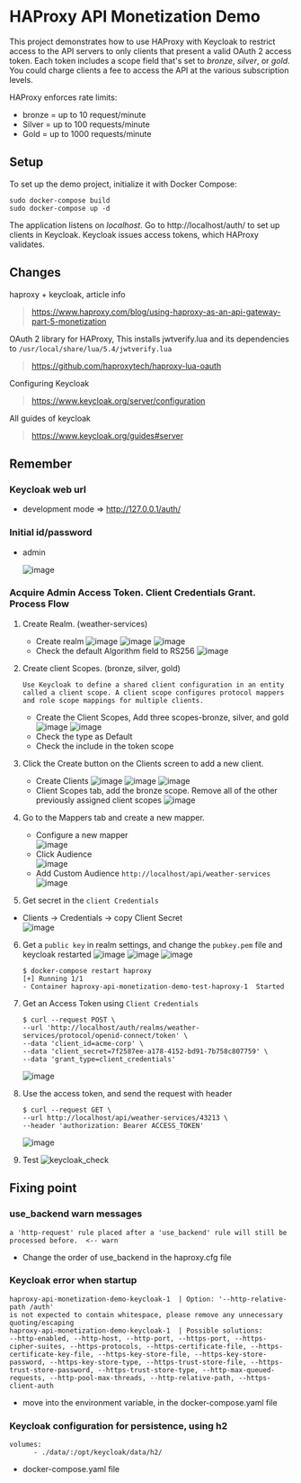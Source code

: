 # HAProxy API Monetization Demo

This project demonstrates how to use HAProxy with Keycloak to restrict access to the 
API servers to only clients that present a valid OAuth 2 access token. Each token
includes a scope field that's set to *bronze*, *silver*, or *gold*. You could charge
clients a fee to access the API at the various subscription levels.

HAProxy enforces rate limits:

- bronze = up to 10 request/minute
- Silver = up to 100 requests/minute
- Gold = up to 1000 requests/minute

Setup
-----

To set up the demo project, initialize it with Docker Compose:

```
sudo docker-compose build
sudo docker-compose up -d
```

The application listens on *localhost*. Go to http://localhost/auth/ to set up clients in Keycloak. Keycloak issues access tokens, which HAProxy validates.


Changes
-----
haproxy + keycloak, article info  
> https://www.haproxy.com/blog/using-haproxy-as-an-api-gateway-part-5-monetization

OAuth 2 library for HAProxy, This installs jwtverify.lua and its dependencies to 
 `/usr/local/share/lua/5.4/jwtverify.lua`  
> https://github.com/haproxytech/haproxy-lua-oauth

Configuring Keycloak  
> https://www.keycloak.org/server/configuration  

All guides of keycloak
> https://www.keycloak.org/guides#server

## Remember
### Keycloak web url  
- development mode => http://127.0.0.1/auth/
### Initial id/password  
- admin

  ![image](https://github.com/pustinia/haproxy-api-monetization-demo-test/assets/17061046/ff607765-d308-4c40-b8b2-dea8277ed6cb)
    
### Acquire Admin Access Token. Client Credentials Grant. Process Flow
1. Create Realm. (weather-services)  
   - Create realm
     ![image](https://github.com/pustinia/haproxy-api-monetization-demo-test/assets/17061046/7df746e9-bf88-49a1-acf4-92b41ef3861b)
     ![image](https://github.com/pustinia/haproxy-api-monetization-demo-test/assets/17061046/7ae789a3-a162-4d02-ab47-ae7b5680c000)
     ![image](https://github.com/pustinia/haproxy-api-monetization-demo-test/assets/17061046/6b8caf30-1ec4-46a2-acda-fefdf23f08c2)
   - Check the default Algorithm field to RS256
     ![image](https://github.com/pustinia/haproxy-api-monetization-demo-test/assets/17061046/cccd9986-49cc-473a-893e-9cc1f6171c5e)

2. Create client Scopes. (bronze, silver, gold)
      ```
      Use Keycloak to define a shared client configuration in an entity called a client scope. A client scope configures protocol mappers and role scope mappings for multiple clients.
      ```
      - Create the Client Scopes, Add three scopes-bronze, silver, and gold
        ![image](https://github.com/pustinia/haproxy-api-monetization-demo-test/assets/17061046/4fccf2b2-1a1b-4255-94e3-19709bb8aba1)
        ![image](https://github.com/pustinia/haproxy-api-monetization-demo-test/assets/17061046/22467c36-5067-46d2-973d-7c6dd67195ea)
      - Check the type as Default
      - Check the include in the token scope

3. Click the Create button on the Clients screen to add a new client.
      - Create Clients
        ![image](https://github.com/pustinia/haproxy-api-monetization-demo-test/assets/17061046/f704c8a4-0fab-4e48-a76d-062ce30ad984)
        ![image](https://github.com/pustinia/haproxy-api-monetization-demo-test/assets/17061046/e7972ef7-4dbe-44c6-9bf2-16c2891ee6eb)
        ![image](https://github.com/pustinia/haproxy-api-monetization-demo-test/assets/17061046/204769b1-f6b7-480b-9b25-b02116165515)
      - Client Scopes tab, add the bronze scope. Remove all of the other previously assigned client scopes
        ![image](https://github.com/pustinia/haproxy-api-monetization-demo-test/assets/17061046/0a98427d-05ba-4362-a938-2fe301a07b01)

4. Go to the Mappers tab and create a new mapper.
    - Configure a new mapper  
      ![image](https://github.com/pustinia/haproxy-api-monetization-demo-test/assets/17061046/590c48b5-b123-495f-9eda-5301731ef9eb)
    - Click Audience  
      ![image](https://github.com/pustinia/haproxy-api-monetization-demo-test/assets/17061046/d341fd26-4e42-4b0f-8c56-5a3a9194aa02)
    - Add Custom Audience `http://localhost/api/weather-services`  
      ![image](https://github.com/pustinia/haproxy-api-monetization-demo-test/assets/17061046/553fc370-5d9d-4264-9e04-b6dbbf7ff2f2)

5. Get secret in the `client Credentials`
  - Clients -> Credentials -> copy Client Secret  
    ![image](https://github.com/pustinia/haproxy-api-monetization-demo-test/assets/17061046/dd7967d9-4e0b-45a4-a07c-939b366c767e)

6. Get a `public key` in realm settings, and change the `pubkey.pem` file and keycloak restarted
   ![image](https://github.com/pustinia/haproxy-api-monetization-demo-test/assets/17061046/a05ca89d-7260-4b0b-85dc-b67d4bb26874)
   ![image](https://github.com/pustinia/haproxy-api-monetization-demo-test/assets/17061046/076457d8-f071-482b-b94b-afe3db9df241)
   ![image](https://github.com/pustinia/haproxy-api-monetization-demo-test/assets/17061046/e3061d70-53fd-4c52-a5f6-e8285cbda122)
   ```
   $ docker-compose restart haproxy
   [+] Running 1/1
   - Container haproxy-api-monetization-demo-test-haproxy-1  Started  
   ```

8. Get an Access Token using `Client Credentials`
      ```
      $ curl --request POST \
      --url 'http://localhost/auth/realms/weather-services/protocol/openid-connect/token' \
      --data 'client_id=acme-corp' \
      --data 'client_secret=7f2587ee-a178-4152-bd91-7b758c807759' \
      --data 'grant_type=client_credentials'
      ```
      ![image](https://github.com/pustinia/haproxy-api-monetization-demo-test/assets/17061046/64b16fa4-53df-476c-9294-9844bf88688d)

9. Use the access token, and send the request with header
      ```
      $ curl --request GET \
      --url http://localhost/api/weather-services/43213 \
      --header 'authorization: Bearer ACCESS_TOKEN'
      ```
      ![image](https://github.com/pustinia/haproxy-api-monetization-demo-test/assets/17061046/dd92926b-a351-4380-aaf7-cad1112b808b)

10. Test
    ![keycloak_check](https://github.com/pustinia/haproxy-api-monetization-demo-test/assets/17061046/51647f6c-caa1-4e07-8e15-d4c11497df21)

## Fixing point
### use_backend warn messages
```
a 'http-request' rule placed after a 'use_backend' rule will still be processed before.  <-- warn
```
- Change the order of use_backend in the haproxy.cfg file

### Keycloak error when startup
```
haproxy-api-monetization-demo-keycloak-1  | Option: '--http-relative-path /auth' 
is not expected to contain whitespace, please remove any unnecessary quoting/escaping
haproxy-api-monetization-demo-keycloak-1  | Possible solutions: 
--http-enabled, --http-host, --http-port, --https-port, --https-cipher-suites, --https-protocols, --https-certificate-file, --https-certificate-key-file, --https-key-store-file, --https-key-store-password, --https-key-store-type, --https-trust-store-file, --https-trust-store-password, --https-trust-store-type, --http-max-queued-requests, --http-pool-max-threads, --http-relative-path, --https-client-auth
```
- move into the environment variable, in the docker-compose.yaml file

### Keycloak configuration for persistence, using h2
```
volumes:
      - ./data/:/opt/keycloak/data/h2/
```
- docker-compose.yaml file
